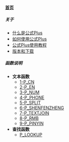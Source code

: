 
#### [首页](?file=home-首页)

##### 关于
- [什么是公式Plus](?file=001-关于/01-什么是公式Plus "什么是公式Plus")
- [如何使用公式Plus](?file=001-关于/02-如何使用公式Plus "如何使用公式Plus")
- [公式Plus使用教程](?file=001-关于/03-公式Plus使用教程 "公式Plus使用教程")
- [版本和下载](?file=001-关于/04-版本和下载 "版本和下载")

##### 函数说明
- **文本函数**
    - [1-P_CN](?file=002-函数说明/01-文本函数/001-1-P_CN "1-P_CN")
    - [2-P_EN](?file=002-函数说明/01-文本函数/002-2-P_EN "2-P_EN")
    - [3-P_NUM](?file=002-函数说明/01-文本函数/003-3-P_NUM "3-P_NUM")
    - [4-P_PHONE](?file=002-函数说明/01-文本函数/004-4-P_PHONE "4-P_PHONE")
    - [5-P_SPLIT](?file=002-函数说明/01-文本函数/005-5-P_SPLIT "5-P_SPLIT")
    - [6-P_SHENFENZHENG](?file=002-函数说明/01-文本函数/006-6-P_SHENFENZHENG "6-P_SHENFENZHENG")
    - [7-P_TEXTJOIN](?file=002-函数说明/01-文本函数/007-7-P_TEXTJOIN "7-P_TEXTJOIN")
    - [8-P_RMB](?file=002-函数说明/01-文本函数/008-8-P_RMB "8-P_RMB")
    - [9-P_PINYIN](?file=002-函数说明/01-文本函数/009-9-P_PINYIN "9-P_PINYIN")
- **查找函数**
    - [P_LOOKUP](?file=002-函数说明/02-查找函数/001-P_LOOKUP "P_LOOKUP")
